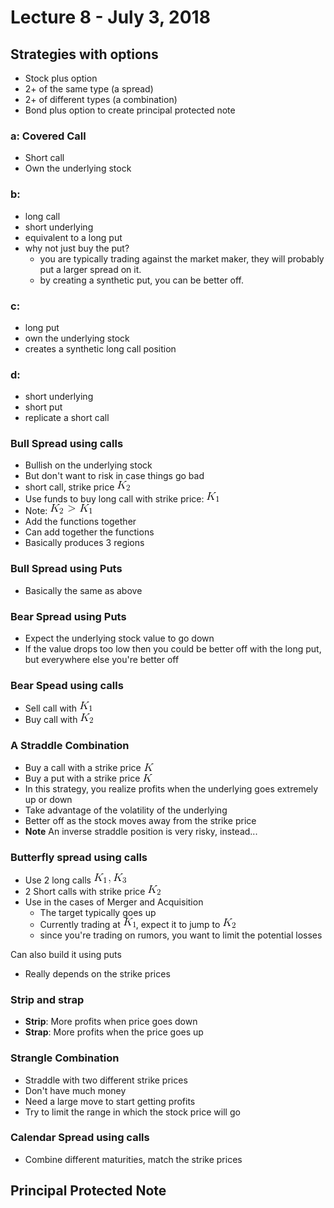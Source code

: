 # Lecture 8 - July 3, 2018

## Strategies with options

- Stock plus option
- 2+ of the same type (a spread)
- 2+ of different types (a combination)
- Bond plus option to create principal protected note

### a: Covered Call
- Short call
- Own the underlying stock

### b:
- long call
- short underlying
- equivalent to a long put
- why not just buy the put?
  - you are typically trading against the market maker, they will probably put a larger spread on it.
  - by creating a synthetic put, you can be better off.

### c:
- long put
- own the underlying stock
- creates a synthetic long call position

### d:
- short underlying
- short put
- replicate a short call

### Bull Spread using calls
- Bullish on the underlying stock
- But don't want to risk in case things go bad
- short call, strike price ![latex-a16dfa9d-8876-427b-af39-69b648b59ce5](data/lecture8/latex-a16dfa9d-8876-427b-af39-69b648b59ce5.png)
- Use funds to buy long call with strike price: ![latex-efd74070-9326-45a6-94ec-b4ce6dbbf5a7](data/lecture8/latex-efd74070-9326-45a6-94ec-b4ce6dbbf5a7.png)
- Note: ![latex-1e1c350a-1cb4-46a9-90cf-701854a1e092](data/lecture8/latex-1e1c350a-1cb4-46a9-90cf-701854a1e092.png)
- Add the functions together
- Can add together the functions
- Basically produces 3 regions

### Bull Spread using Puts
- Basically the same as above

### Bear Spread using Puts
- Expect the underlying stock value to go down
- If the value drops too low then you could be better off with the long put, but everywhere else you're better off

### Bear Spead using calls
- Sell call with ![latex-ae0c723b-a349-4955-af0a-e9708d890eeb](data/lecture8/latex-ae0c723b-a349-4955-af0a-e9708d890eeb.png)
- Buy call with ![latex-96edcd9f-8bc3-4fa8-b613-d79efe3452f8](data/lecture8/latex-96edcd9f-8bc3-4fa8-b613-d79efe3452f8.png)

### A Straddle Combination
- Buy a call with a strike price ![latex-773b054b-6201-4c96-a644-45e8da7a6d9c](data/lecture8/latex-773b054b-6201-4c96-a644-45e8da7a6d9c.png)
- Buy a put with a strike price ![latex-365f141a-a274-4748-86a6-97c80d7f4800](data/lecture8/latex-365f141a-a274-4748-86a6-97c80d7f4800.png)
- In this strategy, you realize profits when the underlying goes extremely up or down
- Take advantage of the volatility of the underlying
- Better off as the stock moves away from the strike price
- **Note** An inverse straddle position is very risky, instead...

### Butterfly spread using calls
- Use 2 long calls ![latex-7993383c-3a2f-4049-9ad2-829a0f9408ea](data/lecture8/latex-7993383c-3a2f-4049-9ad2-829a0f9408ea.png)
- 2 Short calls with strike price ![latex-23669b24-8579-448e-b514-d15fda94bd68](data/lecture8/latex-23669b24-8579-448e-b514-d15fda94bd68.png)
- Use in the cases of Merger and Acquisition
  - The target typically goes up
  - Currently trading at ![latex-a067b740-721f-4b34-93fc-2b4a6ba48aa4](data/lecture8/latex-a067b740-721f-4b34-93fc-2b4a6ba48aa4.png), expect it to jump to ![latex-21cf09d8-27cb-4701-b81d-456d04002273](data/lecture8/latex-21cf09d8-27cb-4701-b81d-456d04002273.png)
  - since you're trading on rumors, you want to limit the potential losses

Can also build it using puts
- Really depends on the strike prices

### Strip and strap
- **Strip**: More profits when price goes down
- **Strap**: More profits when the price goes up

### Strangle Combination
- Straddle with two different strike prices
- Don't have much money
- Need a large move to start getting profits
- Try to limit the range in which the stock price will go

### Calendar Spread using calls
- Combine different maturities, match the strike prices

## Principal Protected Note

